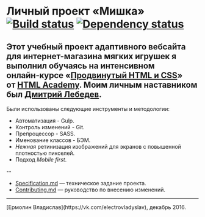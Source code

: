 # Личный проект «Мишка» [![Build status][travis-image]][travis-url] [![Dependency status][dependency-image]][dependency-url]

Этот учебный проект адаптивного вебсайта для интернет-магазина мягких игрушек я выполнил обучаясь на интенсивном онлайн‑курсе «[Продвинутый HTML и CSS](https://htmlacademy.ru/intensive/adaptive)» от [HTML Academy](https://htmlacademy.ru). Моим личным наставником был [Дмитрий Лебедев](https://htmlacademy.ru/profile/id51265).
--
Были использованы следующие инструменты и методологии:

- Автоматизация - Gulp.
- Контроль изменений - Git.
- Препроцессор - SASS.
- Именование классов - БЭМ.
- _Нежная_ ретинизация изображений для экранов с повышенной плотностью пикселей.
- Подход _Mobile first_.

--

- [Specification.md](Specification.md) — техническое задание проекта.
- [Contributing.md](Contributing.md) — руководство по внесению изменений.

---
<p align="left">[Ермолин Владислав](https://vk.com/electrovladyslav), декабрь 2016.</p>

[travis-image]: https://travis-ci.org/htmlacademy-adaptive/123103-mishka.svg?branch=master
[travis-url]: https://travis-ci.org/htmlacademy-adaptive/123103-mishka
[dependency-image]: https://david-dm.org/htmlacademy-adaptive/123103-mishka/dev-status.svg?style=flat-square
[dependency-url]: https://david-dm.org/htmlacademy-adaptive/123103-mishka?type=dev
